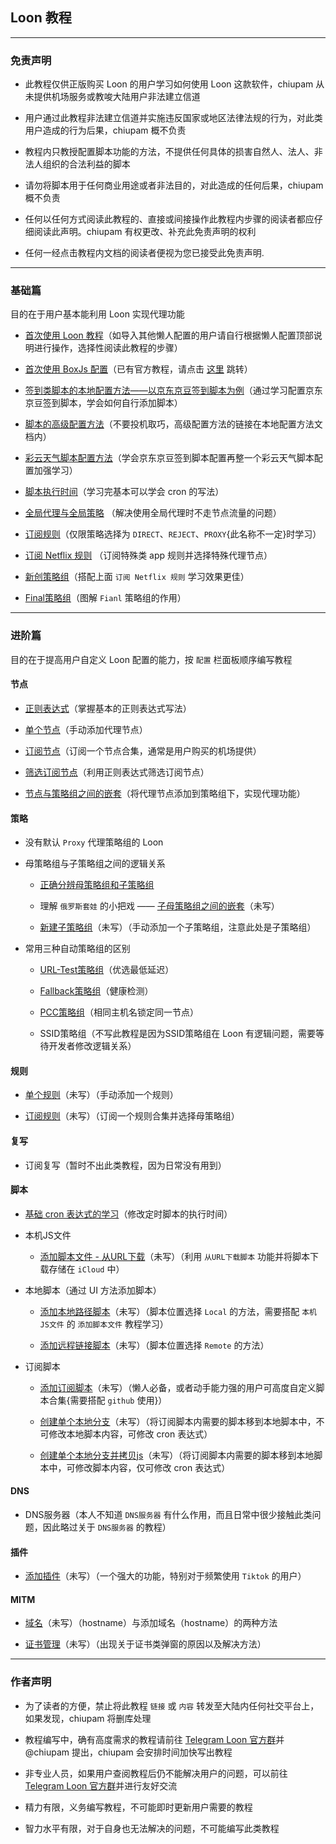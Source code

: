 ## Loon 教程

------

### 免责声明

- 此教程仅供正版购买 Loon 的用户学习如何使用 Loon 这款软件，chiupam 从未提供机场服务或教唆大陆用户非法建立信道

- 用户通过此教程非法建立信道并实施违反国家或地区法律法规的行为，对此类用户造成的行为后果，chiupam 概不负责

- 教程内只教授配置脚本功能的方法，不提供任何具体的损害自然人、法人、非法人组织的合法利益的脚本

- 请勿将脚本用于任何商业用途或者非法目的，对此造成的任何后果，chiupam 概不负责

- 任何以任何方式阅读此教程的、直接或间接操作此教程内步骤的阅读者都应仔细阅读此声明。chiupam 有权更改、补充此免责声明的权利

- 任何一经点击教程内文档的阅读者便视为您已接受此免责声明.

---
### 基础篇

目的在于用户基本能利用 Loon 实现代理功能

- [首次使用 Loon 教程](https://github.com/chiupam/tutorial/blob/master/Loon/Frist.md)（如导入其他懒人配置的用户请自行根据懒人配置顶部说明进行操作，选择性阅读此教程的步骤）

- [首次使用 BoxJs 配置](https://github.com/chiupam/tutorial/blob/master/Loon/BoxJS.md)（已有官方教程，请点击 [这里](https://chavyleung.gitbook.io/boxjs/) 跳转）

- [签到类脚本的本地配置方法——以京东京豆签到脚本为例](https://github.com/chiupam/tutorial/blob/master/Loon/JD_DailyBonus_1.md)（通过学习配置京东京豆签到脚本，学会如何自行添加脚本）

- [脚本的高级配置方法](https://github.com/chiupam/tutorial/blob/master/Loon/JD_DailyBonus_1.md)（不要投机取巧，高级配置方法的链接在本地配置方法文档内）

- [彩云天气脚本配置方法](https://github.com/chiupam/tutorial/tree/master/caiyun)（学会京东京豆签到脚本配置再整一个彩云天气脚本配置加强学习）

- [脚本执行时间](https://github.com/chiupam/tutorial/blob/master/Loon/cron.md)（学习完基本可以学会 cron 的写法）

- [全局代理与全局策略](https://github.com/chiupam/tutorial/blob/master/Loon/Global_Policy.md) （解决使用全局代理时不走节点流量的问题）

- [订阅规则](https://github.com/chiupam/tutorial/blob/master/Loon/Rule.md)（仅限策略选择为 `DIRECT`、`REJECT`、`PROXY`{此名称不一定}时学习）

- [订阅 Netflix 规则](https://github.com/chiupam/tutorial/blob/master/Loon/Rule_Netflix.md) （订阅特殊类 app 规则并选择特殊代理节点）

- [新创策略组](https://github.com/chiupam/tutorial/blob/master/Loon/Proxy_Group.md)（搭配上面 `订阅 Netflix 规则` 学习效果更佳）

- [Final策略组](https://github.com/chiupam/tutorial/blob/master/Loon/Final.md)（图解 `Fianl` 策略组的作用）

------

### 进阶篇

目的在于提高用户自定义 Loon 配置的能力，按 `配置` 栏面板顺序编写教程

#### 节点

- [正则表达式](https://github.com/chiupam/tutorial/blob/master/Loon/Plus/Regex.md)（掌握基本的正则表达式写法）

- [单个节点](https://github.com/chiupam/tutorial/blob/master/Loon/Plus/Proxy.md)（手动添加代理节点）

- [订阅节点](https://github.com/chiupam/tutorial/blob/master/Loon/Plus/Remote_Proxy.md)（订阅一个节点合集，通常是用户购买的机场提供）

- [筛选订阅节点](https://github.com/chiupam/tutorial/blob/master/Loon/Plus/Remote_Filter.md)（利用正则表达式筛选订阅节点）

- [节点与策略组之间的嵌套](https://github.com/chiupam/tutorial/blob/master/Loon/Plus/Remote_Proxy_in_Proxy_Group.md)（将代理节点添加到策略组下，实现代理功能）

#### 策略

- 没有默认 `Proxy` 代理策略组的 Loon 

- 母策略组与子策略组之间的逻辑关系

  - [正确分辨母策略组和子策略组](https://github.com/chiupam/tutorial/blob/master/Loon/Plus/TOP_Policy.md)

  - 理解 `俄罗斯套娃` 的小把戏 —— [子母策略组之间的嵌套](https://github.com/chiupam/tutorial/blob/master/Loon/Plus/Matryoshka.md)（未写）

  - [新建子策略组](https://github.com/chiupam/tutorial/blob/master/Loon/Plus/New_Proxy_Group.md)（未写）（手动添加一个子策略组，注意此处是子策略组）

- 常用三种自动策略组的区别    

  - [URL-Test策略组](https://github.com/chiupam/tutorial/blob/master/Loon/Plus/URL-Test.md)（优选最低延迟）
  
  - [Fallback策略组](https://github.com/chiupam/tutorial/blob/master/Loon/Plus/Fallback.md)（健康检测）
  
   - [PCC策略组](https://github.com/chiupam/tutorial/blob/master/Loon/Plus/PCC.md)（相同主机名锁定同一节点）
  
  - SSID策略组（不写此教程是因为SSID策略组在 Loon 有逻辑问题，需要等待开发者修改逻辑关系）
  
#### 规则

- [单个规则](https://github.com/chiupam/tutorial/blob/master/Loon/Plus/Rule.md)（未写）（手动添加一个规则）

- [订阅规则](https://github.com/chiupam/tutorial/blob/master/Loon/Plus/Remote_Rule.md)（未写）（订阅一个规则合集并选择母策略组）
 
#### 复写

- 订阅复写（暂时不出此类教程，因为日常没有用到）

#### 脚本

- [基础 cron 表达式的学习](https://github.com/chiupam/tutorial/blob/master/Loon/Plus/cron.md)（修改定时脚本的执行时间）

- 本机JS文件

  - [添加脚本文件 - 从URL下载](https://github.com/chiupam/tutorial/blob/master/Loon/Plus/Download_From_URL.md)（未写）（利用 `从URL下载脚本` 功能并将脚本下载存储在 `iCloud` 中）

- 本地脚本（通过 UI 方法添加脚本）

  - [添加本地路径脚本](https://github.com/chiupam/tutorial/blob/master/Loon/Plus/Local_JaveScript.md)（未写）（脚本位置选择 `Local` 的方法，需要搭配 `本机JS文件` 的 `添加脚本文件` 教程学习）
  
  - [添加远程链接脚本](https://github.com/chiupam/tutorial/blob/master/Loon/Plus/Remote_JaveScript.md)（未写）（脚本位置选择 `Remote` 的方法）

- 订阅脚本

  - [添加订阅脚本](https://github.com/chiupam/tutorial/blob/master/Loon/Plus/Remote_Script.md)（未写）（懒人必备，或者动手能力强的用户可高度自定义脚本合集{需要搭配 `github` 使用}）

  - [创建单个本地分支](https://github.com/chiupam/tutorial/blob/master/Loon/Plus/Branch.md)（未写）（将订阅脚本内需要的脚本移到本地脚本中，不可修改本地脚本内容，可修改 cron 表达式）
  
  - [创建单个本地分支并拷贝js](https://github.com/chiupam/tutorial/blob/master/Loon/Plus/Branch&Copy.md)（未写）（将订阅脚本内需要的脚本移到本地脚本中，可修改脚本内容，仅可修改 cron 表达式）

#### DNS

- DNS服务器（本人不知道 `DNS服务器` 有什么作用，而且日常中很少接触此类问题，因此略过关于 `DNS服务器` 的教程）

#### 插件

- [添加插件](https://github.com/chiupam/tutorial/blob/master/Loon/Plus/Plugin.md)（未写）（一个强大的功能，特别对于频繁使用 `Tiktok` 的用户）

#### MITM

- [域名](https://github.com/chiupam/tutorial/blob/master/Loon/Plus/hostname.md)（未写）（hostname）与添加域名（hostname）的两种方法

- [证书管理](https://github.com/chiupam/tutorial/blob/master/Loon/Plus/p12.md)（未写）（出现关于证书类弹窗的原因以及解决方法）

---

### 作者声明

- 为了读者的方便，禁止将此教程 `链接` 或 `内容` 转发至大陆内任何社交平台上，如果发现，chiupam 将删库处理

- 教程编写中，确有高度需求的教程请前往 [Telegram Loon 官方群](https://t.me/Loon0x00)并 @chiupam 提出，chiupam 会安排时间加快写出教程

- 非专业人员，如果用户查阅教程后仍不能解决用户的问题，可以前往 [Telegram Loon 官方群](https://t.me/Loon0x00)并进行友好交流

- 精力有限，义务编写教程，不可能即时更新用户需要的教程

- 智力水平有限，对于自身也无法解决的问题，不可能编写此类教程

